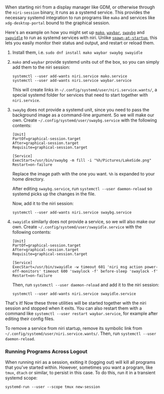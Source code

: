 When starting niri from a display manager like GDM, or otherwise through the `niri-session` binary, it runs as a systemd service.
This provides the necessary systemd integration to run programs like `mako` and services like `xdg-desktop-portal` bound to the graphical session.

Here's an example on how you might set up [`mako`](https://github.com/emersion/mako), [`waybar`](https://github.com/Alexays/Waybar), [`swaybg`](https://github.com/swaywm/swaybg) and [`swayidle`](https://github.com/swaywm/swayidle) to run as systemd services with niri.
Unlike [`spawn-at-startup`](./Configuration:-Miscellaneous#spawn-at-startup), this lets you easily monitor their status and output, and restart or reload them.

1.  Install them, i.e. `sudo dnf install mako waybar swaybg swayidle`

2.  `mako` and `waybar` provide systemd units out of the box, so you can simply add them to the niri session:

        systemctl --user add-wants niri.service mako.service
        systemctl --user add-wants niri.service waybar.service

    This will create links in `~/.config/systemd/user/niri.service.wants/`, a special systemd folder for services that need to start together with `niri.service`.

3.  `swaybg` does not provide a systemd unit, since you need to pass the background image as a command-line argument.
    So we will make our own.
    Create `~/.config/systemd/user/swaybg.service` with the following contents:

    ```systemd
    [Unit]
    PartOf=graphical-session.target
    After=graphical-session.target
    Requisite=graphical-session.target

    [Service]
    ExecStart=/usr/bin/swaybg -m fill -i "%h/Pictures/LakeSide.png"
    Restart=on-failure
    ```

    Replace the image path with the one you want.
    `%h` is expanded to your home directory.

    After editing `swaybg.service`, run `systemctl --user daemon-reload` so systemd picks up the changes in the file.

    Now, add it to the niri session:

        systemctl --user add-wants niri.service swaybg.service

4.  `swayidle` similarly does not provide a service, so we will also make our own.
    Create `~/.config/systemd/user/swayidle.service` with the following contents:

    ```systemd
    [Unit]
    PartOf=graphical-session.target
    After=graphical-session.target
    Requisite=graphical-session.target

    [Service]
    ExecStart=/usr/bin/swayidle -w timeout 601 'niri msg action power-off-monitors' timeout 600 'swaylock -f' before-sleep 'swaylock -f'
    Restart=on-failure
    ```

    Then, run `systemctl --user daemon-reload` and add it to the niri session:

        systemctl --user add-wants niri.service swayidle.service

That's it!
Now these three utilities will be started together with the niri session and stopped when it exits.
You can also restart them with a command like `systemctl --user restart waybar.service`, for example after editing their config files.

To remove a service from niri startup, remove its symbolic link from `~/.config/systemd/user/niri.service.wants/`.
Then, run `systemctl --user daemon-reload`.

### Running Programs Across Logout

When running niri as a session, exiting it (logging out) will kill all programs that you've started within. However, sometimes you want a program, like `tmux`, `dtach` or similar, to persist in this case. To do this, run it in a transient systemd scope:

    systemd-run --user --scope tmux new-session
